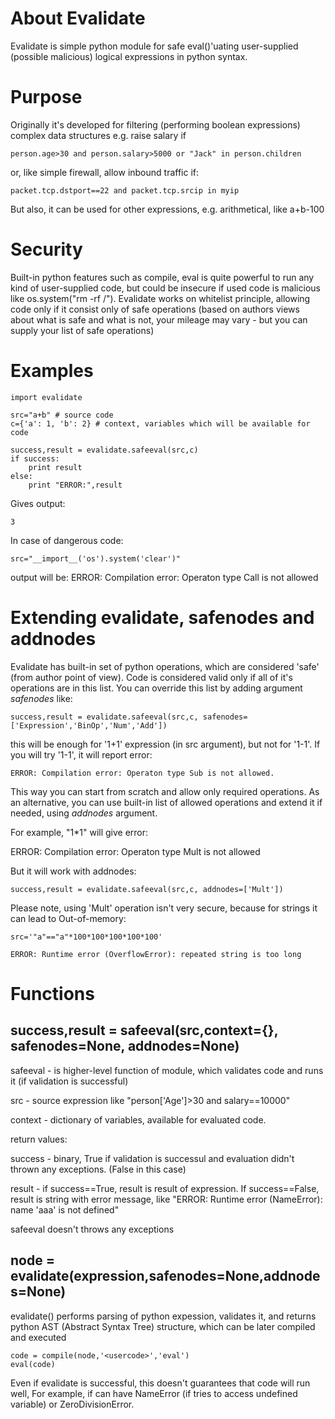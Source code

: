 # About Evalidate
Evalidate is simple python module for safe eval()'uating user-supplied (possible malicious) logical expressions in python syntax.

# Purpose
Originally it's developed for filtering (performing boolean expressions) complex data structures e.g. raise salary if 

    person.age>30 and person.salary>5000 or "Jack" in person.children

or, like simple firewall, allow inbound traffic if:

    packet.tcp.dstport==22 and packet.tcp.srcip in myip

But also, it can be used for other expressions, e.g. arithmetical, like
    a+b-100
    
# Security
Built-in python features such as compile, eval is quite powerful to run any kind of user-supplied code, but could be insecure if used code is malicious like os.system("rm -rf /"). Evalidate works on whitelist principle, allowing code only if it consist only  of safe operations (based on authors views about what is safe and what is not, your mileage may vary - but you can supply your list of safe operations)

# Examples
    import evalidate

    src="a+b" # source code
    c={'a': 1, 'b': 2} # context, variables which will be available for code

    success,result = evalidate.safeeval(src,c)
    if success:
        print result
    else:
        print "ERROR:",result


Gives output:

    3

In case of dangerous code:
    
    src="__import__('os').system('clear')"
    
    
output will be:
    ERROR: Compilation error: Operaton type Call is not allowed
    
# Extending evalidate, safenodes and addnodes
Evalidate has built-in set of python operations, which are considered 'safe' (from author point of view). Code is considered valid only if all of it's operations are in this list. You can override this list by adding argument *safenodes* like:
    
    success,result = evalidate.safeeval(src,c, safenodes=['Expression','BinOp','Num','Add'])

this will be enough for '1+1' expression (in src argument), but not for '1-1'. If you will try '1-1', it will report error:

    ERROR: Compilation error: Operaton type Sub is not allowed.

This way you can start from scratch and allow only required operations. As an alternative, you can use built-in list of allowed operations and extend it if needed, using *addnodes* argument.

For example, "1*1" will give error:

  ERROR: Compilation error: Operaton type Mult is not allowed

But it will work with addnodes:

    success,result = evalidate.safeeval(src,c, addnodes=['Mult'])
    
Please note, using 'Mult' operation isn't very secure, because for strings it can lead to Out-of-memory:

    src='"a"=="a"*100*100*100*100*100'
    
    ERROR: Runtime error (OverflowError): repeated string is too long

    
# Functions

## success,result = safeeval(src,context={}, safenodes=None, addnodes=None)
safeeval - is higher-level function of module, which validates code and runs it (if validation is successful)

src - source expression like "person['Age']>30 and salary==10000"

context - dictionary of variables, available for evaluated code.

return values:

success - binary, True if validation is successul and evaluation didn't thrown any exceptions. (False in this case) 

result - if success==True, result is result of expression. If success==False, result is string with error message, like "ERROR: Runtime error (NameError): name 'aaa' is not defined"
    
safeeval doesn't throws any exceptions    
    
## node = evalidate(expression,safenodes=None,addnodes=None)
evalidate() performs parsing of python expession, validates it, and returns python AST (Abstract Syntax Tree) structure, which can be later compiled and executed

    code = compile(node,'<usercode>','eval')
    eval(code)
    
Even if evalidate is successful, this doesn't guarantees that code will run well, For example, if can have NameError (if tries to access undefined variable) or ZeroDivisionError.

